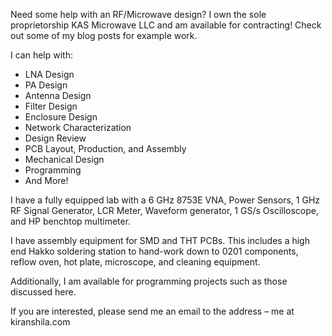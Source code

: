 Need some help with an RF/Microwave design? I own the sole proprietorship KAS Microwave LLC and am available for contracting! Check out some of my blog posts for example work.

I can help with:

- LNA Design
- PA Design
- Antenna Design
- Filter Design
- Enclosure Design
- Network Characterization
- Design Review
- PCB Layout, Production, and Assembly
- Mechanical Design
- Programming
- And More!

I have a fully equipped lab with a 6 GHz 8753E VNA, Power Sensors, 1 GHz RF Signal Generator, LCR Meter, Waveform generator, 1 GS/s Oscilloscope, and HP benchtop multimeter.

I have assembly equipment for SMD and THT PCBs. This includes a high end Hakko soldering station to hand-work down to 0201 components, reflow oven, hot plate, microscope, and cleaning equipment.

Additionally, I am available for programming projects such as those discussed here.

If you are interested, please send me an email to the address – me at kiranshila.com
